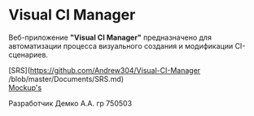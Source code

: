 # Visual CI Manager
Веб-приложение **"Visual CI Manager"** предназначено для автоматизации процесса визуального создания и  модификации CI-сценариев.

[SRS](https://github.com/Andrew304/Visual-CI-Manager
/blob/master/Documents/SRS.md)  
[Mockup's](https://github.com/Andrew304/Visual-CI-Manager/tree/master/Mockup's)  

Разработчик Демко А.А. гр 750503  